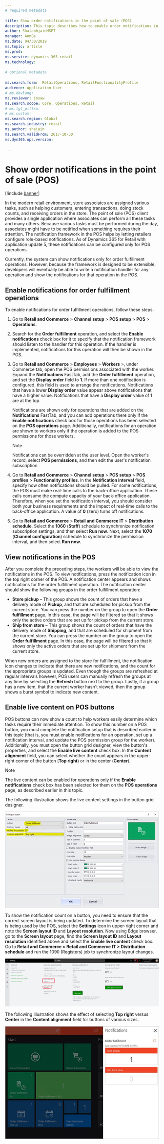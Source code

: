 ```yaml
---
# required metadata

title: Show order notifications in the point of sale (POS)
description: This topic describes how to enable order notifications in the point of sale and the notification framework.
author: ShalabhjainMSFT
manager: AnnBe
ms.date: 04/30/2019
ms.topic: article
ms.prod: 
ms.service: dynamics-365-retail
ms.technology: 

# optional metadata

ms.search.form:  RetailOperations, RetailFunctionalityProfile
audience: Application User
# ms.devlang: 
ms.reviewer: josaw
ms.search.scope: Core, Operations, Retail
# ms.tgt_pltfrm: 
# ms.custom: 
ms.search.region: Global
ms.search.industry: retail
ms.author: shajain
ms.search.validFrom: 2017-10-30
ms.dyn365.ops.version: 

---
```


# Show order notifications in the point of sale (POS)

[!include [banner](includes/banner.md)]

In the modern retail environment, store associates are assigned various tasks, such as helping customers, entering transactions, doing stock counts, and receiving orders in the store. The point of sale (POS) client provides a single application where associates can perform all these tasks and many others. Because various tasks must be performed during the day, associates might have to be notified when something requires their attention. The notification framework in the POS helps by letting retailers configure role-based notifications. As of Dynamics 365 for Retail with application update 5, these notifications can be configured only for POS operations.


Currently, the system can show notifications only for order fulfillment operations. However, because the framework is designed to be extensible, developers will eventually be able to write a notification handler for any operation and show the notifications for that operation in the POS.

## Enable notifications for order fulfillment operations

To enable notifications for order fulfillment operations, follow these steps.

1. Go to **Retail and Commerce** &gt; **Channel setup** &gt; **POS setup** &gt; **POS** &gt; **Operations**.
2. Search for the **Order fulfillment** operation, and select the **Enable notifications** check box for it to specify that the notification framework should listen to the handler for this operation. If the handler is implemented, notifications for this operation will then be shown in the POS.
3. Go to **Retail and Commerce** &gt; **Employees** &gt; **Workers** &gt;, under Commerce tab, open the POS permissions associated with the worker. Expand the **Notifications** FastTab, add the **Order fulfillment** operation, and set the **Display order** field to **1**. If more than one notification is configured, this field is used to arrange the notifications. Notifications that have a lower **Display order** value appear above notifications that have a higher value. Notifications that have a **Display order** value of **1** are at the top.

    Notifications are shown only for operations that are added on the **Notifications** FastTab, and you can add operations there only if the **Enable notifications** check box for those operations has been selected on the **POS operations** page. Additionally, notifications for an operation are shown to workers only if the operation is added to the POS permissions for those workers.

    > [!NOTE]
    > Notifications can be overridden at the user level. Open the worker's record, select **POS permissions**, and then edit the user's notification subscription.

4. Go to **Retail and Commerce** &gt; **Channel setup** &gt; **POS setup** &gt; **POS profiles** &gt; **Functionality profiles**. In the **Notification interval** field, specify how often notifications should be pulled. For some notifications, the POS must make real-time calls to the back-office application. These calls consume the compute capacity of your back-office application. Therefore, when you set the notification interval, you should consider both your business requirements and the impact of real-time calls to the back-office application. A value of **0** (zero) turns off notifications.
5. Go to **Retail and Commerce** &gt; **Retail and Commerce IT** &gt; **Distribution schedule**. Select the **1060** (**Staff**) schedule to synchronize notification subscription settings, and then select **Run now**. Next, select the **1070** (**Channel configuration**) schedule to synchronize the permission interval, and then select **Run now**.

## View notifications in the POS

After you complete the preceding steps, the workers will be able to view the notifications in the POS. To view notifications, press the notification icon in the top right corner of the POS. A notification center appears and shows notifications for the order fulfillment operation. The notification center should show the following groups in the order fulfillment operation:

- **Store pickup** – This group shows the count of orders that have a delivery mode of **Pickup**, and that are scheduled for pickup from the current store. You can press the number on the group to open the **Order fulfillment** page. In this case, the page will be filtered so that it shows only the active orders that are set up for pickup from the current store.
- **Ship from store** – This group shows the count of orders that have the delivery mode of **Shipping**, and that are scheduled for shipment from the current store. You can press the number on the group to open the **Order fulfillment** page. In this case, the page will be filtered so that it shows only the active orders that are set up for shipment from the current store.

When new orders are assigned to the store for fulfillment, the notification icon changes to indicate that there are new notifications, and the count for the appropriate groups is updated. Even though the groups are refreshed at regular intervals however, POS users can manually refresh the groups at any time by selecting the **Refresh** button next to the group. Lastly, if a group has a new item, that the current worker hasn't viewed, then the group shows a burst symbol to indicate new content.

## Enable live content on POS buttons

POS buttons can now show a count to help workers easily determine which tasks require their immediate attention. To show this number on a POS button, you must complete the notification setup that is described earlier in this topic (that is, you must enable notifications for an operation, set up a notification interval, and update the POS permission group for the worker). Additionally, you must open the button grid designer, view the button's properties, and select the **Enable live content** check box. In the **Content alignment** field, you can select whether the count appears in the upper-right corner of the button (**Top right**) or in the center (**Center**).

> [!NOTE]
> The live content can be enabled for operations only if the **Enable notifications** check box has been selected for them on the **POS operations** page, as described earlier in this topic.

The following illustration shows the live content settings in the button grid designer.

![Live content settings in the button grid designer](./media/ButtonGridDesigner.png "Live content settings in the button grid designer")

To show the notification count on a button, you need to ensure that the correct screen layout is being updated. To determine the screen layout that is being used by the POS, select the **Settings** icon in upper-right corner and note the **Screen layout ID** and **Layout resolution**. Now using Edge browser, go to the **Screen layout** page, find the **Screen layout ID** and **Layout resolution** identified above and select the **Enable live content** check box. Go to **Retail and Commerce \> Retail and Commerce IT \> Distribution schedule** and run the 1090 (Registers) job to synchronize layout changes.


![Find the screen layout used by POS](./media/Choose_screen_layout.png "Find the screen layout ")

The following illustration shows the effect of selecting **Top right** versus **Center** in the **Content alignment** field for buttons of various sizes.

![Live content on POS buttons](./media/ButtonsWithLiveContent.png "Live content on POS buttons")
